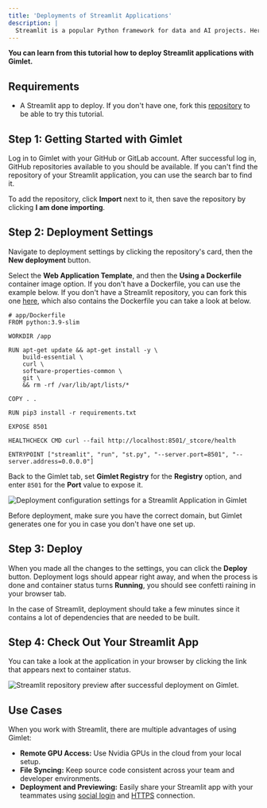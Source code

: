 ```yaml
---
title: 'Deployments of Streamlit Applications'
description: |
  Streamlit is a popular Python framework for data and AI projects. Here's how you can deploy it with Gimlet.
---
```


**You can learn from this tutorial how to deploy Streamlit applications with Gimlet.**

## Requirements

- A Streamlit app to deploy. If you don't have one, fork this [repository](https://github.com/YoucefGuichi/streamlit-app) to be able to try this tutorial.

## Step 1: Getting Started with Gimlet

Log in to Gimlet with your GitHub or GitLab account. After successful log in, GitHub repositories available to you should be available. If you can't find the repository of your Streamlit application, you can use the search bar to find it.

To add the repository, click **Import** next to it, then save the repository by clicking **I am done importing**.

## Step 2: Deployment Settings

Navigate to deployment settings by clicking the repository's card, then the **New deployment** button.

Select the **Web Application Template**, and then the **Using a Dockerfile** container image option. If you don't have a Dockerfile, you can use the example below. If you don't have a Streamlit repository, you can fork this one [here](https://github.com/gimlet-io/streamlit-app), which also contains the Dockerfile you can take a look at below.

```
# app/Dockerfile
FROM python:3.9-slim

WORKDIR /app

RUN apt-get update && apt-get install -y \
    build-essential \
    curl \
    software-properties-common \
    git \
    && rm -rf /var/lib/apt/lists/*

COPY . .

RUN pip3 install -r requirements.txt

EXPOSE 8501

HEALTHCHECK CMD curl --fail http://localhost:8501/_stcore/health

ENTRYPOINT ["streamlit", "run", "st.py", "--server.port=8501", "--server.address=0.0.0.0"]
```

Back to the Gimlet tab, set **Gimlet Registry** for the **Registry** option, and enter `8501` for the **Port** value to expose it.

![Deployment configuration settings for a Streamlit Application in Gimlet](/streamlit-deployment-configuration.png)

Before deployment, make sure you have the correct domain, but Gimlet generates one for you in case you don't have one set up.

## Step 3: Deploy

When you made all the changes to the settings, you can click the **Deploy** button. Deployment logs should appear right away, and when the process is done and container status turns **Running**, you should see confetti raining in your browser tab.

In the case of Streamlit, deployment should take a few minutes since it contains a lot of dependencies that are needed to be built.

## Step 4: Check Out Your Streamlit App

You can take a look at the application in your browser by clicking the link that appears next to container status.

![Streamlit repository preview after successful deployment on Gimlet.](/docs/screenshots/streamlit-deployment/gimlet-streamlit-url.png)

## Use Cases

When you work with Streamlit, there are multiple advantages of using Gimlet:

- **Remote GPU Access:** Use Nvidia GPUs in the cloud from your local setup.
- **File Syncing:** Keep source code consistent across your team and developer environments.
- **Deployment and Previewing:** Easily share your Streamlit app with your teammates using [social login](/docs/deployment-settings/social-authentication) and [HTTPS](/docs/deployment-settings/https) connection.
